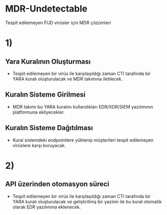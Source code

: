# MDR-Undetectable
Tespit edilemeyen FUD virüsler için MDR çözümleri


# 1)
## Yara Kuralının Oluşturması
- Tespit edilemeyen bir virüs ile karşılaşıldığı zaman CTI tarafında bir YARA kuralı oluşturulacak ve MDR takımına iletilecek. 


## Kuralın Sisteme Girilmesi

- MDR takımı bu YARA kuralını kullandıkları EDR/XDR/SIEM yazılımının platformuna ekliyecekler.


## Kuralın Sisteme Dağıtılması
- Kural sistemdeki endpointlere yüklenip müşterileri tespit edilemeyen virüslere karşı koruyacak.

# 2)
## API üzerinden otomasyon süreci
- Tespit edilemeyen bir virüs ile karşılaşıldığı zaman CTI tarafında bir YARA kuralı oluşturulacak ve geliştirilmiş bir yazılım ile bu kural otomatik olarak EDR yazılımına eklenecek.






















